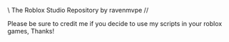  \\ The Roblox Studio Repository by ravenmvpe //

Please be sure to credit me if you decide to use my scripts in your roblox games, Thanks!
